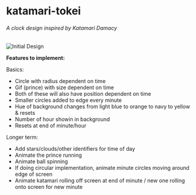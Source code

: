 katamari-tokei
==============

###### A clock design inspired by Katamari Damacy

![Initial Design](http://i.imgur.com/9yswkCy.png)

**Features to implement:**

Basics:
- Circle with radius dependent on time
- Gif (prince) with size dependent on time
- Both of these will also have position dependent on time
- Smaller circles added to edge every minute
- Hue of background changes from light blue to orange to navy to yellow & resets
- Number of hour showin in background
- Resets at end of minute/hour

Longer term:
- Add stars/clouds/other identifiers for time of day
- Animate the prince running
- Animate ball spinning
- If doing circular implementation, animate minute circles moving around edge of screen
- Animate katamari rolling off screen at end of minute / new one rolling onto screen for new minute
